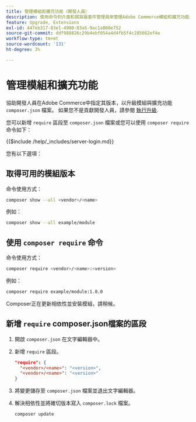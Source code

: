 ```yaml
---
title: 管理模組和擴充功能（開發人員）
description: 使用命令列介面和撰寫器套件管理員來管理Adobe Commerce模組和擴充功能。
feature: Upgrade, Extensions
exl-id: 447eb317-83e1-4900-83a5-9ac1a008e752
source-git-commit: ddf988826c29b4ebf054a4d4fb5f4c285662ef4e
workflow-type: tm+mt
source-wordcount: '131'
ht-degree: 3%

---
```


# 管理模組和擴充功能

協助開發人員在Adobe Commerce中指定其版本，以升級模組與擴充功能 `composer.json` 檔案。 如果您不是貢獻開發人員，請參閱 [執行升級](../implementation/perform-upgrade.md).

您可以新增 `require` 區段至 `composer.json` 檔案或您可以使用 `composer require` 命令如下：

{{$include /help/_includes/server-login.md}}

您有以下選項：

## 取得可用的模組版本

命令使用方式：

```bash
composer show --all <vendor>/<name>
```

例如：

```bash
composer show --all example/module
```

## 使用 `composer require` 命令

命令使用方式：

```bash
composer require <vendor>/<name>:<version>
```

例如：

```bash
composer require example/module:1.0.0
```

Composer正在更新相依性並安裝模組，請稍候。

## 新增 `require` composer.json檔案的區段

1. 開啟 `composer.json` 在文字編輯器中。

1. 新增 `require` 區段。

   ```json
   "require": {
     "<vendor>/<name>": "<version>",
     "<vendor>/<name>": "<version>"
   }
   ```

1. 將變更儲存至 `composer.json` 檔案並退出文字編輯器。

1. 解決相依性並將確切版本寫入 `composer.lock` 檔案。

   ```bash
   composer update
   ```
